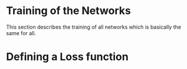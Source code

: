 Training of the Networks
========================

This section describes the training of all networks
which is basically the same for all.

Defining a Loss function
========================

